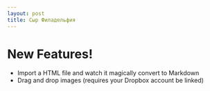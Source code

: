 ```yaml
---
layout: post
title: Сыр Филадельфия
---
```


# New Features!

  - Import a HTML file and watch it magically convert to Markdown
  - Drag and drop images (requires your Dropbox account be linked)

